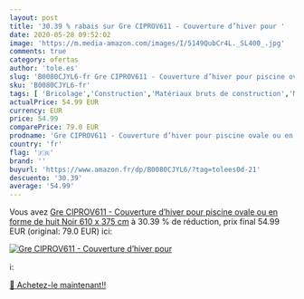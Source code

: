```yaml
---
layout: post
title: '30.39 % rabais sur Gre CIPROV611 - Couverture d’hiver pour '
date: 2020-05-28 09:52:02
image: 'https://m.media-amazon.com/images/I/5149QubCr4L._SL400_.jpg'
comments: true
category: ofertas
author: 'tole.es'
slug: 'B0080CJYL6-fr Gre CIPROV611 - Couverture d’hiver pour piscine ovale ou...'
sku: 'B0080CJYL6-fr'
tags: [ 'Bricolage','Construction','Matériaux bruts de construction','Matériel de construction', ]
actualPrice: 54.99 EUR
currency: EUR
price: 54.99
comparePrice: 79.0 EUR
prodname: 'Gre CIPROV611 - Couverture d’hiver pour piscine ovale ou en forme de huit   Noir  610 x 375 cm'
country: 'fr'
flag: '🇫🇷'
brand: ''
buyurl: 'https://www.amazon.fr/dp/B0080CJYL6/?tag=tolees0d-21'
descuento: '30.39'
average: '54.99'
---
```


Vous avez [Gre CIPROV611 - Couverture d’hiver pour piscine ovale ou en forme de huit   Noir  610 x 375 cm](https://www.amazon.fr/dp/B0080CJYL6/?tag=tolees0d-21)  à  30.39 % de réduction, prix final  54.99 EUR (original: 79.0 EUR) ici:

[![Gre CIPROV611 - Couverture d’hiver pour ](https://m.media-amazon.com/images/I/5149QubCr4L._SL400_.jpg)](https://www.amazon.fr/dp/B0080CJYL6/?tag=tolees0d-21)

ℹ️:


[🛒 Achetez-le maintenant!!](https://www.amazon.fr/dp/B0080CJYL6/?tag=tolees0d-21)

